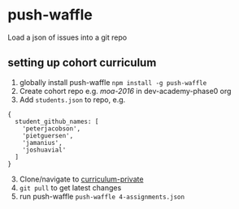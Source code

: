 # push-waffle
Load a json of issues into a git repo

## setting up cohort curriculum

1. globally install push-waffle `npm install -g push-waffle`
1. Create cohort repo e.g. *moa-2016* in dev-academy-phase0 org
2. Add `students.json` to repo, e.g.
  ```
  {
    student_github_names: [
      'peterjacobson',
      'pietguersen',
      'jamanius',
      'joshuavial'
    ]
  }
  ```
3. Clone/navigate to [curriculum-private](https://github.com/dev-academy-phase0/curriculum-private)
4. `git pull` to get latest changes
5. run push-waffle `push-waffle 4-assignments.json`
